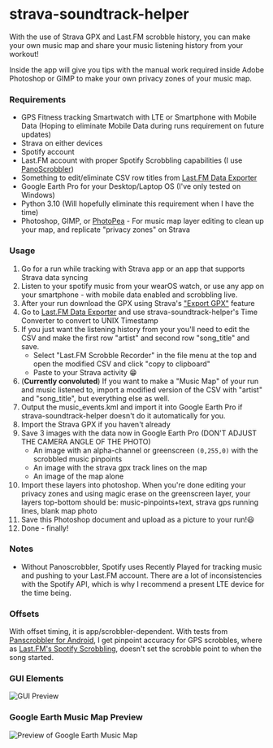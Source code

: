 # strava-soundtrack-helper
With the use of Strava GPX and Last.FM scrobble history, you can make your own music map and share your music listening history from your workout!

Inside the app will give you tips with the manual work required inside Adobe Photoshop or GIMP to make your own privacy zones of your music map.

### Requirements
* GPS Fitness tracking Smartwatch with LTE or Smartphone with Mobile Data (Hoping to eliminate Mobile Data during runs requirement on future updates)
* Strava on either devices
* Spotify account
* Last.FM account with proper Spotify Scrobbling capabilities (I use [PanoScrobbler](https://play.google.com/store/apps/details?id=com.arn.scrobble&hl=en&gl=US))
* Something to edit/eliminate CSV row titles from [Last.FM Data Exporter](https://mainstream.ghan.nl/export.html)
* Google Earth Pro for your Desktop/Laptop OS (I've only tested on Windows)
* Python 3.10 (Will hopefully eliminate this requirement when I have the time)
* Photoshop, GIMP, or [PhotoPea](https://www.photopea.com/) - For music map layer editing to clean up your map, and replicate "privacy zones" on Strava

### Usage
1) Go for a run while tracking with Strava app or an app that supports Strava data syncing
2) Listen to your spotify music from your wearOS watch, or use any app on your smartphone - with mobile data enabled and scrobbling live.
3) After your run download the GPX using Strava's ["Export GPX"](https://support.strava.com/hc/en-us/articles/216918437-Exporting-your-Data-and-Bulk-Export#h_01GDP2JB35R4ECM0E6YAH316B9) feature
4) Go to [Last.FM Data Exporter](https://mainstream.ghan.nl/export.html) and use strava-soundtrack-helper's Time Converter to convert to UNIX Timestamp
5) If you just want the listening history from your you'll need to edit the CSV and make the first row "artist" and second row "song_title" and save.
   * Select "Last.FM Scrobble Recorder" in the file menu at the top and open the modified CSV and click "copy to clipboard"
   * Paste to your Strava activity 😁
8) (**Currently convoluted**) If you want to make a "Music Map" of your run and music listened to, import a modified version of the CSV with "artist" and "song_title", but everything
   else as well.
9) Output the music_events.kml and import it into Google Earth Pro if strava-soundtrack-helper doesn't do it automatically for you.
11) Import the Strava GPX if you haven't already
12) Save 3 images with the data now in Google Earth Pro (DON'T ADJUST THE CAMERA ANGLE OF THE PHOTO)
    * An image with an alpha-channel or greenscreen `(0,255,0)` with the scrobbled music pinpoints
    * An image with the strava gpx track lines on the map
    * An image of the map alone
13) Import these layers into photoshop. When you're done editing your privacy zones and using magic erase on the greenscreen layer,
    your layers top-bottom should be: music-pinpoints+text, strava gps running lines, blank map photo
14) Save this Photoshop document and upload as a picture to your run!😃
15) Done - finally!

### Notes
* Without Panoscrobbler, Spotify uses Recently Played for tracking music and pushing to your Last.FM account. There are a lot of inconsistencies with the
  Spotify API, which is why I recommend a present LTE device for the time being.

### Offsets
With offset timing, it is app/scrobbler-dependent. With tests from [Panscrobbler for Android](https://play.google.com/store/apps/details?id=com.arn.scrobble&hl=en&gl=US), I get pinpoint accuracy for GPS scrobbles, where as [Last.FM's Spotify Scrobbling](https://www.last.fm/settings/applications), doesn't set the scrobble point to when the song started.

### GUI Elements
![GUI Preview](https://i.imgur.com/bTU2TjO.png)

### Google Earth Music Map Preview
![Preview of Google Earth Music Map](https://i.imgur.com/cebEp8w.png)
